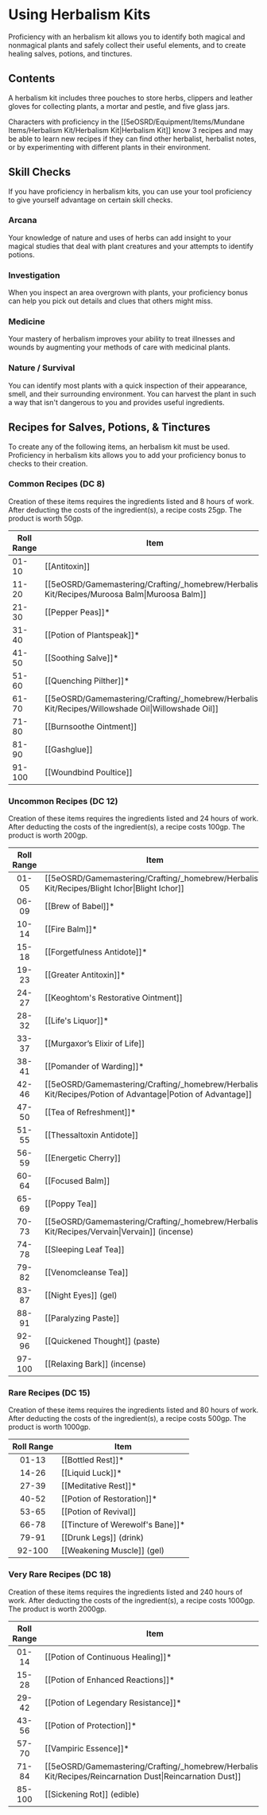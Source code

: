 # Using Herbalism Kits

Proficiency with an herbalism kit allows you to identify both magical and nonmagical plants and safely collect their useful elements, and to create healing salves, potions, and tinctures.

## Contents
A herbalism kit includes three pouches to store herbs, clippers and leather gloves for collecting plants, a mortar and pestle, and five glass jars.

Characters with proficiency in the [[5eOSRD/Equipment/Items/Mundane Items/Herbalism Kit/Herbalism Kit|Herbalism Kit]] know 3 recipes and may be able to learn new recipes if they can find other herbalist, herbalist notes, or by experimenting with different plants in their environment.

## Skill Checks
If you have proficiency in herbalism kits, you can use your tool proficiency to give yourself advantage on certain skill checks.

### Arcana
Your knowledge of nature and uses of herbs can add insight to your magical studies that deal with plant creatures and your attempts to identify potions.

### Investigation
When you inspect an area overgrown with plants, your proficiency bonus can help you pick out details and clues that others might miss.

### Medicine
Your mastery of herbalism improves your ability to treat illnesses and wounds by augmenting your methods of care with medicinal plants.

### Nature / Survival
You can identify most plants with a quick inspection of their appearance, smell, and their surrounding environment. You can harvest the plant in such a way that isn't dangerous to you and provides useful ingredients.

## Recipes for Salves, Potions, & Tinctures

To create any of the following items, an herbalism kit must be used. Proficiency in herbalism kits allows you to add your proficiency bonus to checks to their creation.

### Common Recipes (DC 8)
Creation of these items requires the ingredients listed and 8 hours of work. After deducting the costs of the ingredient(s), a recipe costs 25gp. The product is worth 50gp.

| Roll Range | Item                                             |
|------------|--------------------------------------------------|
| 01-10      | [[Antitoxin]]                                    |
| 11-20      | [[5eOSRD/Gamemastering/Crafting/_homebrew/Herbalism Kit/Recipes/Muroosa Balm\|Muroosa Balm]] |
| 21-30      | [[Pepper Peas]]*                              |
| 31-40      | [[Potion of Plantspeak]]*                        |
| 41-50      | [[Soothing Salve]]*                              |
| 51-60      | [[Quenching Pilther]]*                           |
| 61-70      | [[5eOSRD/Gamemastering/Crafting/_homebrew/Herbalism Kit/Recipes/Willowshade Oil\|Willowshade Oil]] |
| 71-80      | [[Burnsoothe Ointment]]                          |
| 81-90      | [[Gashglue]]                                     |
| 91-100     | [[Woundbind Poultice]]                           |

### Uncommon Recipes (DC 12)
Creation of these items requires the ingredients listed and 24 hours of work. After deducting the costs of the ingredient(s), a recipe costs 100gp. The product is worth 200gp.

| Roll Range | Item                                                                                                      |
|:----------:| --------------------------------------------------------------------------------------------------------- |
|   01-05    | [[5eOSRD/Gamemastering/Crafting/_homebrew/Herbalism Kit/Recipes/Blight Ichor\|Blight Ichor]]               |
|   06-09    | [[Brew of Babel]]*                                                                                        |
|   10-14    | [[Fire Balm]]*                                                                                            |
|   15-18    | [[Forgetfulness Antidote]]*                                                                               |
|   19-23    | [[Greater Antitoxin]]*                                                                                    |
|   24-27    | [[Keoghtom's Restorative Ointment]]                                                                       |
|   28-32    | [[Life's Liquor]]*                                                                                        |
|   33-37    | [[Murgaxor’s Elixir of Life]]                                                                             |
|   38-41    | [[Pomander of Warding]]*                                                                                  |
|   42-46    | [[5eOSRD/Gamemastering/Crafting/_homebrew/Herbalism Kit/Recipes/Potion of Advantage\|Potion of Advantage]] |
|   47-50    | [[Tea of Refreshment]]*                                                                                   |
|   51-55    | [[Thessaltoxin Antidote]]                                                                                 |
|   56-59    | [[Energetic Cherry]]                                                                                      |
|   60-64    | [[Focused Balm]]                                                                                          |
|   65-69    | [[Poppy Tea]]                                                                                             |
|   70-73    | [[5eOSRD/Gamemastering/Crafting/_homebrew/Herbalism Kit/Recipes/Vervain\|Vervain]] (incense)                                                                                     |
|   74-78    | [[Sleeping Leaf Tea]]                                                                                     |
|   79-82    | [[Venomcleanse Tea]]                                                                                      |
|   83-87    | [[Night Eyes]] (gel)                                                                                      |
|   88-91    | [[Paralyzing Paste]]                                                                                      |
|   92-96    | [[Quickened Thought]] (paste)                                                                             |
|   97-100   | [[Relaxing Bark]] (incense)                                                                               |

### Rare Recipes (DC 15)
Creation of these items requires the ingredients listed and 80 hours of work. After deducting the costs of the ingredient(s), a recipe costs 500gp. The product is worth 1000gp.

| Roll Range | Item                             |
|:----------:| -------------------------------- |
|   01-13    | [[Bottled Rest]]*                |
|   14-26    | [[Liquid Luck]]*                 |
|   27-39    | [[Meditative Rest]]*             |
|   40-52    | [[Potion of Restoration]]*       |
|   53-65    | [[Potion of Revival]]            |
|   66-78    | [[Tincture of Werewolf's Bane]]* |
|   79-91    | [[Drunk Legs]] (drink)           |
|   92-100   | [[Weakening Muscle]] (gel)       |

### Very Rare Recipes (DC 18)
Creation of these items requires the ingredients listed and 240 hours of work. After deducting the costs of the ingredient(s), a recipe costs 1000gp. The product is worth 2000gp.

| Roll Range | Item                                                                                                      |
|:----------:| --------------------------------------------------------------------------------------------------------- |
|   01-14    | [[Potion of Continuous Healing]]*                                                                         |
|   15-28    | [[Potion of Enhanced Reactions]]*                                                                         |
|   29-42    | [[Potion of Legendary Resistance]]*                                                                       |
|   43-56    | [[Potion of Protection]]*                                                                                 |
|   57-70    | [[Vampiric Essence]]*                                                                                     |
|   71-84    | [[5eOSRD/Gamemastering/Crafting/_homebrew/Herbalism Kit/Recipes/Reincarnation Dust\|Reincarnation Dust]]   |
|   85-100   | [[Sickening Rot]] (edible)                                                                                |
